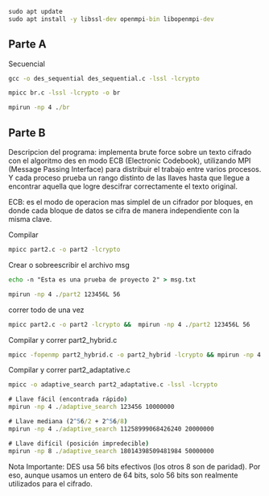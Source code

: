 ```cmd
sudo apt update
sudo apt install -y libssl-dev openmpi-bin libopenmpi-dev

```

## Parte A

Secuencial
```cmd
gcc -o des_sequential des_sequential.c -lssl -lcrypto
```

```cmd
mpicc br.c -lssl -lcrypto -o br
```

```cmd
mpirun -np 4 ./br
```


## Parte B

Descripcion del programa: 
implementa brute force sobre un texto cifrado con el algoritmo des en modo ECB (Electronic Codebook), utilizando MPI (Message Passing Interface) para distribuir el trabajo entre varios procesos. 
Y cada proceso prueba un rango distinto de las llaves hasta que llegue a encontrar aquella que logre descifrar correctamente el texto original. 

ECB: es el modo de operacion mas simplel de un cifrador por bloques, en donde cada bloque de datos se cifra de manera independiente con la misma clave.  

Compilar
```cmd
mpicc part2.c -o part2 -lcrypto

```

Crear o sobreescribir el archivo msg
```cmd
echo -n "Esta es una prueba de proyecto 2" > msg.txt
```


```cmd
mpirun -np 4 ./part2 123456L 56
```


correr todo de una vez
```cmd
mpicc part2.c -o part2 -lcrypto &&  mpirun -np 4 ./part2 123456L 56
```


Compilar y correr part2_hybrid.c
```cmd
mpicc -fopenmp part2_hybrid.c -o part2_hybrid -lcrypto && mpirun -np 4 ./part2_hybrid 18014398509481984L 56 100000 60
```



Compilar y correr part2_adaptative.c
```cmd
mpicc -o adaptive_search part2_adaptative.c -lssl -lcrypto

# Llave fácil (encontrada rápido)
mpirun -np 4 ./adaptive_search 123456 10000000

# Llave mediana (2^56/2 + 2^56/8)
mpirun -np 4 ./adaptive_search 11258999068426240 20000000

# Llave difícil (posición impredecible)
mpirun -np 8 ./adaptive_search 18014398509481984 50000000
```


Nota Importante:
DES usa 56 bits efectivos (los otros 8 son de paridad).
Por eso, aunque usamos un entero de 64 bits, solo 56 bits son realmente utilizados para el cifrado.
